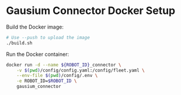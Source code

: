<!--
SPDX-FileCopyrightText: 2025 InOrbit, Inc.

SPDX-License-Identifier: MIT
-->

# Gausium Connector Docker Setup

Build the Docker image:
```sh
# Use --push to upload the image
./build.sh
```

Run the Docker container:
```sh
docker run -d --name ${ROBOT_ID}_connector \
    -v $(pwd)/config/config.yaml:/config/fleet.yaml \
    --env-file $(pwd)/config/.env \
    -e ROBOT_ID=$ROBOT_ID \
    gausium_connector
```
